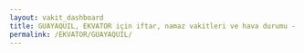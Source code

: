 ```yaml
---
layout: vakit_dashboard
title: GUAYAQUIL, EKVATOR için iftar, namaz vakitleri ve hava durumu - ilçe/eyalet seç
permalink: /EKVATOR/GUAYAQUIL/
---
```


<script type="text/javascript">
  var GLOBAL_COUNTRY = 'EKVATOR';
  var GLOBAL_CITY = 'GUAYAQUIL';
  var GLOBAL_STATE = '';
  var lat = 72;
  var lon = 21;
</script>
